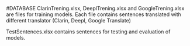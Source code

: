 #DATABASE
ClarinTrening.xlsx, DeeplTrening.xlsx and GoogleTrening.xlsx are files for training models. Each file contains sentences translated with different translator (Clarin, Deepl, Google Translate) 

TestSentences.xlsx contains sentences for testing and evaluation of models.

